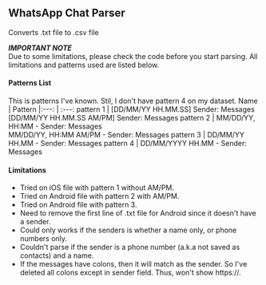 ## WhatsApp Chat Parser
Converts .txt file to .csv file

***IMPORTANT NOTE***\
Due to some limitations, please check the code before you start parsing. All limitations and patterns used are listed below.

#### Patterns List
This is patterns I've known. Stil, I don't have pattern 4 on my dataset.
Name      | Pattern
|:---: | :---:
pattern 1 | [DD/MM/YY HH.MM.SS] Sender: Messages<br> [DD/MM/YY HH.MM.SS AM/PM] Sender: Messages
pattern 2 | MM/DD/YY, HH:MM - Sender: Messages<br> MM/DD/YY, HH:MM AM/PM - Sender: Messages
pattern 3 | DD/MM/YY HH.MM - Sender: Messages
pattern 4 | DD/MM/YYYY HH.MM - Sender: Messages

#### Limitations
- Tried on iOS file with pattern 1 without AM/PM.
- Tried on Android file with pattern 2 with AM/PM.
- Tried on Android file with pattern 3.
- Need to remove the first line of .txt file for Android since it doesn't have a sender.
- Could only works if the senders is whether a name only, or phone numbers only.
- Couldn't parse if the sender is a phone number (a.k.a not saved as contacts) and a name.
- If the messages have colons, then it will match as the sender. So I've deleted all colons except in sender field. Thus, won't show https://.
